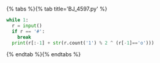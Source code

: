 {% tabs %}{% tab title='BJ_4597.py' %}

```py
while 1:
  r = input()
  if r == '#':
    break
  print(r[:-1] + str(r.count('1') % 2 ^ (r[-1]=='o')))
```

{% endtab %}{% endtabs %}
